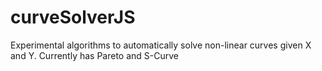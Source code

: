 # curveSolverJS
Experimental algorithms to automatically solve non-linear curves given X and Y. Currently has Pareto and S-Curve
